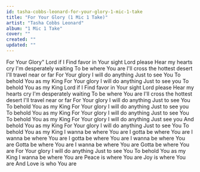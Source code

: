 ```yaml
---
id: tasha-cobbs-leonard-for-your-glory-1-mic-1-take
title: "For Your Glory (1 Mic 1 Take)"
artist: "Tasha Cobbs Leonard"
album: "1 Mic 1 Take"
cover: ""
created: ""
updated: ""
---
```


For Your Glory"
Lord if I
Find favor in Your sight
Lord please
Hear my hearts cry
I'm desperately waiting
To be where You are
I'll cross the hottest desert
I'll travel near or far
For Your glory
I will do anything
Just to see You
To behold You as my King
For Your glory
I will do anything
Just to see you
To behold You as my King
Lord if I
Find favor in Your sight
Lord please
Hear my hearts cry
I'm desperately waiting
To be where You are
I'll cross the hottest desert
I'll travel near or far
For Your glory
I will do anything
Just to see You
To behold You as my King
For Your glory
I will do anything
Just to see you
To behold You as my King
For Your glory
I will do anything
Just to see You
To behold You as my King
For Your glory
I will do anything
Just see you
And behold You as my King
For Your glory
I will do anything
Just to see You
To behold You as my King
I wanna be where You are
I gotta be where You are
I wanna be where You are
I gotta be where You are
I wanna be where You are
Gotta be where You are
I wanna be where You are
Gotta be where You are
For Your glory
I will do anything
Just to see You
To behold You as my King
I wanna be where You are
Peace is where You are
Joy is where You are
And Love is who You are